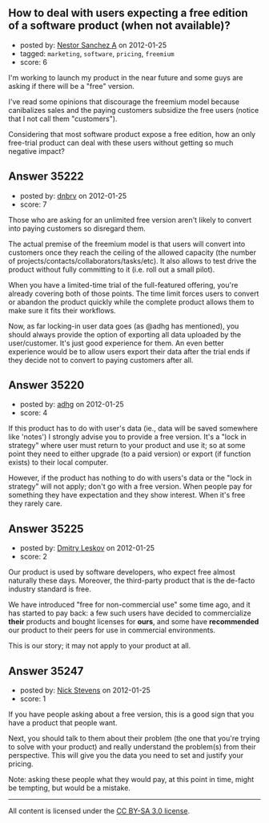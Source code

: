 ## How to deal with users expecting a free edition of a software product (when not available)?

- posted by: [Nestor Sanchez A](https://stackexchange.com/users/-1/1476-nestor-sanchez-a) on 2012-01-25
- tagged: `marketing`, `software`, `pricing`, `freemium`
- score: 6

I'm working to launch my product in the near future and some guys are asking if there will be a "free" version.

I've read some opinions that discourage the freemium model because canibalizes sales and the paying customers subsidize the free users (notice that I not call them "customers").

Considering that most software product expose a free edition, how an only free-trial product can deal with these users without getting so much negative impact?



## Answer 35222

- posted by: [dnbrv](https://stackexchange.com/users/-1/15284-dnbrv) on 2012-01-25
- score: 7

Those who are asking for an unlimited free version aren't likely to convert into paying customers so disregard them.

The actual premise of the freemium model is that users will convert into customers once they reach the ceiling of the allowed capacity (the number of projects/contacts/collaborators/tasks/etc). It also allows to test drive the product without fully committing to it (i.e. roll out a small pilot).

When you have a limited-time trial of the full-featured offering, you're already covering both of those points. The time limit forces users to convert or abandon the product quickly while the complete product allows them to make sure it fits their workflows.

Now, as far locking-in user data goes (as @adhg has mentioned), you should always provide the option of exporting all data uploaded by the user/customer. It's just good experience for them. An even better experience would be to allow users export their data after the trial ends if they decide not to convert to paying customers after all.


## Answer 35220

- posted by: [adhg](https://stackexchange.com/users/-1/13734-adhg) on 2012-01-25
- score: 4

If this product has to do with user's data (ie., data will be saved somewhere like 'notes') I strongly advise you to provide a free version. It's a "lock in strategy" where user must return to your product and use it; so at some point they need to either upgrade (to a paid version) or export (if function exists) to their local computer.

However, if the product has nothing to do with users's data or the "lock in strategy" will not apply; don't go with a free version. When people pay for something they have expectation and they show interest. When it's free they rarely care.


## Answer 35225

- posted by: [Dmitry Leskov](https://stackexchange.com/users/-1/2093-dmitry-leskov) on 2012-01-25
- score: 2

Our product is used by software developers, who expect free almost naturally these days. Moreover, the third-party product that is the de-facto industry standard is free. 

We have introduced  "free for non-commercial use" some time ago, and it has started to pay back: a few such users have decided to commercialize __their__ products and bought licenses for __ours__, and some have __recommended__ our product to their peers for use in commercial environments.

This is our story; it may not apply to your product at all.


## Answer 35247

- posted by: [Nick Stevens](https://stackexchange.com/users/-1/15902-nick-stevens) on 2012-01-25
- score: 1

If you have people asking about a free version, this is a good sign that you have a product that people want. 

Next, you should talk to them about their problem (the one that you're trying to solve with your product) and really understand the problem(s) from their perspective. This will give you the data you need to set and justify your pricing.

Note: asking these people what they would pay, at this point in time, might be tempting, but would be a mistake.



---

All content is licensed under the [CC BY-SA 3.0 license](https://creativecommons.org/licenses/by-sa/3.0/).

